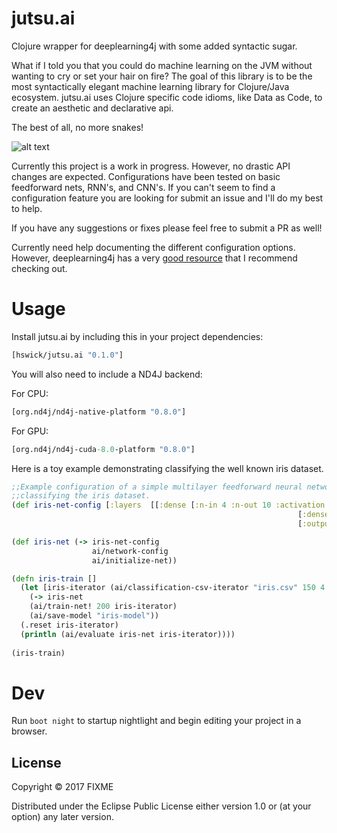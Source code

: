 # jutsu.ai

Clojure wrapper for deeplearning4j with some added syntactic sugar.

What if I told you that you could do machine learning on the JVM without wanting to cry or 
set your hair on fire? The goal of this library is to be the most syntactically elegant machine learning library for Clojure/Java ecosystem. jutsu.ai uses Clojure specific code idioms, like Data as Code, to create an aesthetic and declarative api.

The best of all, no more snakes!


![alt text](http://wp.patheos.com.s3.amazonaws.com/blogs/wildhunt/files/2011/03/saintpatrick.jpg)

Currently this project is a work in progress. However, no drastic API changes are expected. Configurations have been tested on basic feedforward nets, RNN's, and CNN's. If you can't seem to find a configuration feature you are looking for submit an issue and I'll do my best to help.

If you have any suggestions or fixes please feel free to submit a PR as well!

Currently need help documenting the different configuration options. However, deeplearning4j has a very [good resource](https://deeplearning4j.org/glossary) that I recommend checking out.

# Usage

Install jutsu.ai by including this in your project dependencies:

```clojure
[hswick/jutsu.ai "0.1.0"]
```

You will also need to include a ND4J backend:

For CPU:

```clojure
[org.nd4j/nd4j-native-platform "0.8.0"]
```

For GPU:

```clojure
[org.nd4j/nd4j-cuda-8.0-platform "0.8.0"]
```

Here is a toy example demonstrating classifying the well known iris dataset.

```clojure
;;Example configuration of a simple multilayer feedforward neural network architecture
;;classifying the iris dataset.
(def iris-net-config [:layers  [[:dense [:n-in 4 :n-out 10 :activation :relu]]
																[:dense [:n-in 10 :n-out 10 :activation :relu]]
																[:output :negative-log-likelihood [:n-in 10 :n-out 3]]]])

(def iris-net (-> iris-net-config
				  ai/network-config
				  ai/initialize-net))

(defn iris-train []
  (let [iris-iterator (ai/classification-csv-iterator "iris.csv" 150 4 3)]
    (-> iris-net
	(ai/train-net! 200 iris-iterator)
	(ai/save-model "iris-model"))
  (.reset iris-iterator)
  (println (ai/evaluate iris-net iris-iterator))))
  
(iris-train)
```
# Dev

Run `boot night` to startup nightlight and begin editing your project in a browser.

## License

Copyright © 2017 FIXME

Distributed under the Eclipse Public License either version 1.0 or (at
your option) any later version.

